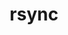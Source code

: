 ---
title: "rsync"
layout: cache
categories: [package, develop]
meta: {"versions": ["3.3.0", "3.4.1"], "compilers": ["gcc@=11.4.0"], "oss": ["ubuntu22.04"], "platforms": ["linux"], "targets": ["x86_64_v3"], "stacks": ["hep", "root"], "num_specs": 5, "num_specs_by_stack": {"root": 5, "hep": 5}}
spec_details: [{"hash": "q2b63vkb6jr2renqnpfpepmdg2cpt6x3", "compiler": "gcc@=11.4.0", "versions": ["3.3.0"], "os": "ubuntu22.04", "platform": "linux", "target": "x86_64_v3", "variants": ["build_system=autotools"], "stacks": ["root", "hep"], "size": "-", "tarball": "https://binaries.spack.io/develop/build_cache/linux-ubuntu22.04-x86_64_v3/gcc-11.4.0/rsync-3.3.0/linux-ubuntu22.04-x86_64_v3-gcc-11.4.0-rsync-3.3.0-q2b63vkb6jr2renqnpfpepmdg2cpt6x3.spack"}, {"hash": "r34jcuzjjd5ov5uyey3d2csujxft2lqk", "compiler": "gcc@=11.4.0", "versions": ["3.3.0"], "os": "ubuntu22.04", "platform": "linux", "target": "x86_64_v3", "variants": ["build_system=autotools"], "stacks": ["root", "hep"], "size": "-", "tarball": "https://binaries.spack.io/develop/build_cache/linux-ubuntu22.04-x86_64_v3/gcc-11.4.0/rsync-3.3.0/linux-ubuntu22.04-x86_64_v3-gcc-11.4.0-rsync-3.3.0-r34jcuzjjd5ov5uyey3d2csujxft2lqk.spack"}, {"hash": "iv23kwwgcqt2nwh2n3k3uo3j6z4oqsfp", "compiler": "gcc@=11.4.0", "versions": ["3.3.0"], "os": "ubuntu22.04", "platform": "linux", "target": "x86_64_v3", "variants": ["build_system=autotools"], "stacks": ["root", "hep"], "size": "-", "tarball": "https://binaries.spack.io/develop/build_cache/linux-ubuntu22.04-x86_64_v3/gcc-11.4.0/rsync-3.3.0/linux-ubuntu22.04-x86_64_v3-gcc-11.4.0-rsync-3.3.0-iv23kwwgcqt2nwh2n3k3uo3j6z4oqsfp.spack"}, {"hash": "4hn3iob5tqtf6ydg53upl732wdtptqan", "compiler": "gcc@=11.4.0", "versions": ["3.4.1"], "os": "ubuntu22.04", "platform": "linux", "target": "x86_64_v3", "variants": ["build_system=autotools"], "stacks": ["root", "hep"], "size": "-", "tarball": "https://binaries.spack.io/develop/build_cache/linux-ubuntu22.04-x86_64_v3/gcc-11.4.0/rsync-3.4.1/linux-ubuntu22.04-x86_64_v3-gcc-11.4.0-rsync-3.4.1-4hn3iob5tqtf6ydg53upl732wdtptqan.spack"}, {"hash": "cjd6jamssshtndearul6eymverdcipep", "compiler": "gcc@=11.4.0", "versions": ["3.3.0"], "os": "ubuntu22.04", "platform": "linux", "target": "x86_64_v3", "variants": ["build_system=autotools"], "stacks": ["root", "hep"], "size": "-", "tarball": "https://binaries.spack.io/develop/build_cache/linux-ubuntu22.04-x86_64_v3/gcc-11.4.0/rsync-3.3.0/linux-ubuntu22.04-x86_64_v3-gcc-11.4.0-rsync-3.3.0-cjd6jamssshtndearul6eymverdcipep.spack"}]
---